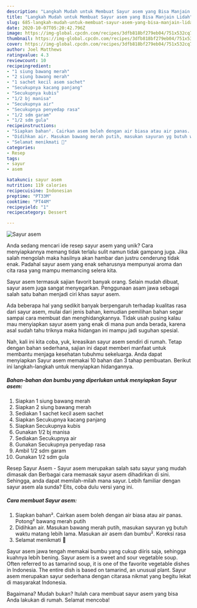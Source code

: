 ```yaml
---
description: "Langkah Mudah untuk Membuat Sayur asem yang Bisa Manjain Lidah"
title: "Langkah Mudah untuk Membuat Sayur asem yang Bisa Manjain Lidah"
slug: 685-langkah-mudah-untuk-membuat-sayur-asem-yang-bisa-manjain-lidah
date: 2020-10-07T05:20:42.796Z
image: https://img-global.cpcdn.com/recipes/3dfb818bf279eb04/751x532cq70/sayur-asem-foto-resep-utama.jpg
thumbnail: https://img-global.cpcdn.com/recipes/3dfb818bf279eb04/751x532cq70/sayur-asem-foto-resep-utama.jpg
cover: https://img-global.cpcdn.com/recipes/3dfb818bf279eb04/751x532cq70/sayur-asem-foto-resep-utama.jpg
author: Joel Matthews
ratingvalue: 4.3
reviewcount: 10
recipeingredient:
- "1 siung bawang merah"
- "2 siung bawang merah"
- "1 sachet kecil asem sachet"
- "Secukupnya kacang panjang"
- "Secukupnya kubis"
- "1/2 bj manisa"
- "Secukupnya air"
- "Secukupnya penyedap rasa"
- "1/2 sdm garam"
- "1/2 sdm gula"
recipeinstructions:
- "Siapkan bahan². Cairkan asem boleh dengan air biasa atau air panas. Potong² bawang merah putih"
- "Didihkan air. Masukan bawang merah putih, masukan sayuran yg butuh waktu matang lebih lama. Masukan air asem dan bumbu². Koreksi rasa"
- "Selamat menikmati 💙"
categories:
- Resep
tags:
- sayur
- asem

katakunci: sayur asem 
nutrition: 119 calories
recipecuisine: Indonesian
preptime: "PT33M"
cooktime: "PT44M"
recipeyield: "1"
recipecategory: Dessert

---
```



![Sayur asem](https://img-global.cpcdn.com/recipes/3dfb818bf279eb04/751x532cq70/sayur-asem-foto-resep-utama.jpg)

Anda sedang mencari ide resep sayur asem yang unik? Cara menyiapkannya memang tidak terlalu sulit namun tidak gampang juga. Jika salah mengolah maka hasilnya akan hambar dan justru cenderung tidak enak. Padahal sayur asem yang enak seharusnya mempunyai aroma dan cita rasa yang mampu memancing selera kita.

Sayur asem termasuk sajian favorit banyak orang. Selain mudah dibuat, sayur asem juga sangat menyegarkan. Penggunaan asam jawa sebagai salah satu bahan menjadi ciri khas sayur asem.

Ada beberapa hal yang sedikit banyak berpengaruh terhadap kualitas rasa dari sayur asem, mulai dari jenis bahan, kemudian pemilihan bahan segar sampai cara membuat dan menghidangkannya. Tidak usah pusing kalau mau menyiapkan sayur asem yang enak di mana pun anda berada, karena asal sudah tahu triknya maka hidangan ini mampu jadi suguhan spesial.


Nah, kali ini kita coba, yuk, kreasikan sayur asem sendiri di rumah. Tetap dengan bahan sederhana, sajian ini dapat memberi manfaat untuk membantu menjaga kesehatan tubuhmu sekeluarga. Anda dapat menyiapkan Sayur asem memakai 10 bahan dan 3 tahap pembuatan. Berikut ini langkah-langkah untuk menyiapkan hidangannya.

<!--inarticleads1-->

##### Bahan-bahan dan bumbu yang diperlukan untuk menyiapkan Sayur asem:

1. Siapkan 1 siung bawang merah
1. Siapkan 2 siung bawang merah
1. Sediakan 1 sachet kecil asem sachet
1. Siapkan Secukupnya kacang panjang
1. Siapkan Secukupnya kubis
1. Gunakan 1/2 bj manisa
1. Sediakan Secukupnya air
1. Gunakan Secukupnya penyedap rasa
1. Ambil 1/2 sdm garam
1. Gunakan 1/2 sdm gula


Resep Sayur Asem - Sayur asem merupakan salah satu sayur yang mudah dimasak dan Berbagai cara memasak sayur asem dihadirkan di sini. Sehingga, anda dapat memilah-milah mana sayur. Lebih familiar dengan sayur asem ala sunda? Eits, coba dulu versi yang ini. 

<!--inarticleads2-->

##### Cara membuat Sayur asem:

1. Siapkan bahan². Cairkan asem boleh dengan air biasa atau air panas. Potong² bawang merah putih
1. Didihkan air. Masukan bawang merah putih, masukan sayuran yg butuh waktu matang lebih lama. Masukan air asem dan bumbu². Koreksi rasa
1. Selamat menikmati 💙


Sayur asem jawa tengah memakai bumbu yang cukup diiris saja, sehingga kuahnya lebih bening. Sayur asem is a sweet and sour vegetable soup. Often referred to as tamarind soup, it is one of the favorite vegetable dishes in Indonesia. The entire dish is based on tamarind, an unusual plant. Sayur asem merupakan sayur sederhana dengan citarasa nikmat yang begitu lekat di masyarakat Indonesia. 

Bagaimana? Mudah bukan? Itulah cara membuat sayur asem yang bisa Anda lakukan di rumah. Selamat mencoba!
